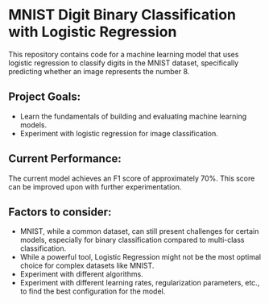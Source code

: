 # MNIST Digit Binary Classification with Logistic Regression
This repository contains code for a machine learning model that uses logistic regression to classify digits in the MNIST dataset, specifically predicting whether an image represents the number 8.

## Project Goals:
- Learn the fundamentals of building and evaluating machine learning models.
- Experiment with logistic regression for image classification.

## Current Performance:
The current model achieves an F1 score of approximately 70%. This score can be improved upon with further experimentation.

## Factors to consider:
- MNIST, while a common dataset, can still present challenges for certain models, especially for binary classification compared to multi-class classification.
- While a powerful tool, Logistic Regression might not be the most optimal choice for complex datasets like MNIST. 
- Experiment with different algorithms.
- Experiment with different learning rates, regularization parameters, etc., to find the best configuration for the model.
